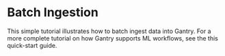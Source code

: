 # Batch Ingestion

This simple tutorial illustrates how to batch ingest data into Gantry. For a more complete tutorial on how Gantry supports ML workflows, see the this quick-start guide.



